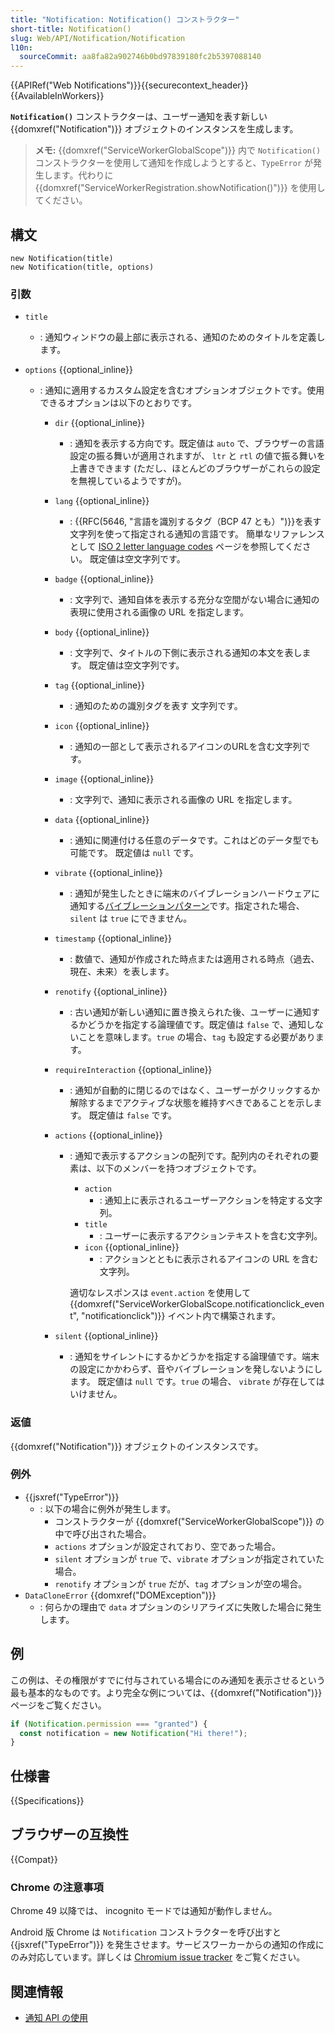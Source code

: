```yaml
---
title: "Notification: Notification() コンストラクター"
short-title: Notification()
slug: Web/API/Notification/Notification
l10n:
  sourceCommit: aa8fa82a902746b0bd97839180fc2b5397088140
---
```


{{APIRef("Web Notifications")}}{{securecontext_header}} {{AvailableInWorkers}}

**`Notification()`** コンストラクターは、ユーザー通知を表す新しい {{domxref("Notification")}} オブジェクトのインスタンスを生成します。

> **メモ:**
> {{domxref("ServiceWorkerGlobalScope")}} 内で `Notification()` コンストラクターを使用して通知を作成しようとすると、`TypeError` が発生します。代わりに {{domxref("ServiceWorkerRegistration.showNotification()")}} を使用してください。

## 構文

```js-nolint
new Notification(title)
new Notification(title, options)
```

### 引数

- `title`
  - : 通知ウィンドウの最上部に表示される、通知のためのタイトルを定義します。
- `options` {{optional_inline}}

  - : 通知に適用するカスタム設定を含むオプションオブジェクトです。使用できるオプションは以下のとおりです。

    - `dir` {{optional_inline}}
      - : 通知を表示する方向です。既定値は `auto` で、ブラウザーの言語設定の振る舞いが適用されますが、 `ltr` と `rtl` の値で振る舞いを上書きできます (ただし、ほとんどのブラウザーがこれらの設定を無視しているようですが)。
    - `lang` {{optional_inline}}
      - : {{RFC(5646, "言語を識別するタグ（BCP 47 とも）")}}を表す文字列を使って指定される通知の言語です。
        簡単なリファレンスとして [ISO 2 letter language codes](https://www.sitepoint.com/iso-2-letter-language-codes/) ページを参照してください。
        既定値は空文字列です。
    - `badge` {{optional_inline}}
      - : 文字列で、通知自体を表示する充分な空間がない場合に通知の表現に使用される画像の URL を指定します。
    - `body` {{optional_inline}}
      - : 文字列で、タイトルの下側に表示される通知の本文を表します。
        既定値は空文字列です。
    - `tag` {{optional_inline}}
      - : 通知のための識別タグを表す 文字列です。
    - `icon` {{optional_inline}}
      - : 通知の一部として表示されるアイコンのURLを含む文字列です。
    - `image` {{optional_inline}}
      - : 文字列で、通知に表示される画像の URL を指定します。
    - `data` {{optional_inline}}
      - : 通知に関連付ける任意のデータです。これはどのデータ型でも可能です。
        既定値は `null` です。
    - `vibrate` {{optional_inline}}
      - : 通知が発生したときに端末のバイブレーションハードウェアに通知する[バイブレーションパターン](/ja/docs/Web/API/Vibration_API#バイブレーションパターン)です。指定された場合、`silent` は `true` にできません。
    - `timestamp` {{optional_inline}}
      - : 数値で、通知が作成された時点または適用される時点（過去、現在、未来）を表します。
    - `renotify` {{optional_inline}}
      - : 古い通知が新しい通知に置き換えられた後、ユーザーに通知するかどうかを指定する論理値です。既定値は `false` で、通知しないことを意味します。`true` の場合、`tag` も設定する必要があります。
    - `requireInteraction` {{optional_inline}}
      - : 通知が自動的に閉じるのではなく、ユーザーがクリックするか解除するまでアクティブな状態を維持すべきであることを示します。
        既定値は `false` です。
    - `actions` {{optional_inline}}

      - : 通知で表示するアクションの配列です。配列内のそれぞれの要素は、以下のメンバーを持つオブジェクトです。

        - `action`
          - : 通知上に表示されるユーザーアクションを特定する文字列。
        - `title`
          - : ユーザーに表示するアクションテキストを含む文字列。
        - `icon` {{optional_inline}}
          - : アクションとともに表示されるアイコンの URL を含む文字列。

        適切なレスポンスは `event.action` を使用して {{domxref("ServiceWorkerGlobalScope.notificationclick_event", "notificationclick")}} イベント内で構築されます。

    - `silent` {{optional_inline}}
      - : 通知をサイレントにするかどうかを指定する論理値です。端末の設定にかかわらず、音やバイブレーションを発しないようにします。
        既定値は `null` です。`true` の場合、 `vibrate` が存在してはいけません。

### 返値

{{domxref("Notification")}} オブジェクトのインスタンスです。

### 例外

- {{jsxref("TypeError")}}
  - : 以下の場合に例外が発生します。
    - コンストラクターが {{domxref("ServiceWorkerGlobalScope")}} の中で呼び出された場合。
    - `actions` オプションが設定されており、空であった場合。
    - `silent` オプションが `true` で、`vibrate` オプションが指定されていた場合。
    - `renotify` オプションが `true` だが、`tag` オプションが空の場合。
- `DataCloneError` {{domxref("DOMException")}}
  - : 何らかの理由で `data` オプションのシリアライズに失敗した場合に発生します。

## 例

この例は、その権限がすでに付与されている場合にのみ通知を表示させるという最も基本的なものです。より完全な例については、{{domxref("Notification")}} ページをご覧ください。

```js
if (Notification.permission === "granted") {
  const notification = new Notification("Hi there!");
}
```

## 仕様書

{{Specifications}}

## ブラウザーの互換性

{{Compat}}

### Chrome の注意事項

Chrome 49 以降では、 incognito モードでは通知が動作しません。

Android 版 Chrome は `Notification` コンストラクターを呼び出すと {{jsxref("TypeError")}} を発生させます。サービスワーカーからの通知の作成にのみ対応しています。詳しくは [Chromium issue tracker](https://crbug.com/481856) をご覧ください。

## 関連情報

- [通知 API の使用](/ja/docs/Web/API/Notifications_API/Using_the_Notifications_API)
